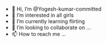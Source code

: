 - 👋 Hi, I’m @Yogesh-kumar-committed
- 👀 I’m interested in all girls 
- 🌱 I’m currently learning flirting
- 💞️ I’m looking to collaborate on ...
- 📫 How to reach me ...

<!---
Yogesh-kumar-commits/Yogesh-kumar-commits is a ✨ special ✨ repository because its `README.md` (this file) appears on your GitHub profile.
You can click the Preview link to take a look at your changes.
--->
